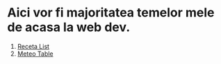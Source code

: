 # Aici vor fi majoritatea temelor mele de acasa la web dev.

1. [Receta List](Web/Laborator1_receta.html)
2. [Meteo Table](Web/Laborator2_meteo.html)
